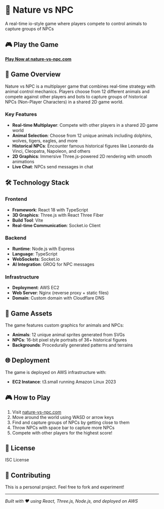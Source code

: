 # 🌿 Nature vs NPC

A real-time io-style game where players compete to control animals to capture groups of NPCs

## 🎮 Play the Game

**[Play Now at nature-vs-npc.com](https://nature-vs-npc.com)**

## 🎯 Game Overview

Nature vs NPC is a multiplayer game that combines real-time strategy with animal control mechanics. Players choose from 12 different animals and compete against other players and bots to capture groups of historical NPCs (Non-Player Characters) in a shared 2D game world.

### Key Features

- **Real-time Multiplayer**: Compete with other players in a shared 2D game world
- **Animal Selection**: Choose from 12 unique animals including dolphins, wolves, tigers, eagles, and more
- **Historical NPCs**: Encounter famous historical figures like Leonardo da Vinci, Cleopatra, Napoleon, and others
- **2D Graphics**: Immersive Three.js-powered 2D rendering with smooth animations
- **Live Chat**: NPCs send messages in chat

## 🛠 Technology Stack

### Frontend
- **Framework**: React 18 with TypeScript
- **3D Graphics**: Three.js with React Three Fiber
- **Build Tool**: Vite
- **Real-time Communication**: Socket.io Client

### Backend
- **Runtime**: Node.js with Express
- **Language**: TypeScript
- **WebSockets**: Socket.io
- **AI Integration**: GROQ for NPC messages

### Infrastructure
- **Deployment**: AWS EC2
- **Web Server**: Nginx (reverse proxy + static files)
- **Domain**: Custom domain with Cloudflare DNS

## 🎨 Game Assets

The game features custom graphics for animals and NPCs:

- **Animals**: 12 unique animal sprites generated from SVGs
- **NPCs**: 16-bit pixel style portraits of 36+ historical figures
- **Backgrounds**: Procedurally generated patterns and terrains

## 🌐 Deployment

The game is deployed on AWS infrastructure with:

- **EC2 Instance**: t3.small running Amazon Linux 2023

## 🎮 How to Play

1. Visit [nature-vs-npc.com](https://nature-vs-npc.com)
2. Move around the world using WASD or arrow keys
4. Find and capture groups of NPCs by getting close to them
5. Throw NPCs with space bar to capture more NPCs
6. Compete with other players for the highest score!

## 📝 License

ISC License

## 🤝 Contributing

This is a personal project. Feel free to fork and experiment!

---

*Built with ❤️ using React, Three.js, Node.js, and deployed on AWS*